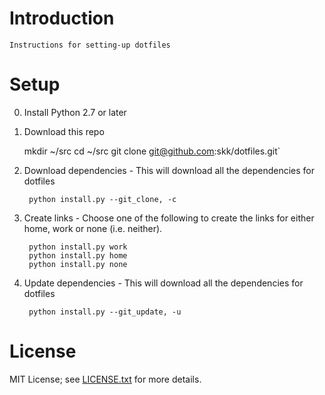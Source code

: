 
# Introduction
    Instructions for setting-up dotfiles

# Setup

0) Install Python 2.7 or later

1) Download this repo

    mkdir ~/src
    cd ~/src
    git clone git@github.com:skk/dotfiles.git`

2) Download dependencies - This will download all the dependencies for dotfiles

        python install.py --git_clone, -c

3) Create links - Choose one of the following to create the links for either home, work or none (i.e. neither).

        python install.py work
        python install.py home
        python install.py none


3) Update dependencies - This will download all the dependencies for dotfiles

        python install.py --git_update, -u

# License

MIT License; see [LICENSE.txt](LICENSE.txt) for more details.
